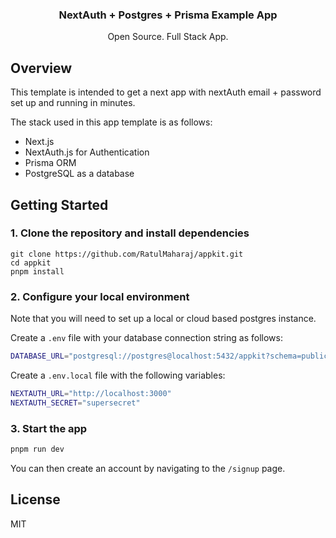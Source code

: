 <p align="center">
   <h3 align="center">NextAuth + Postgres + Prisma Example App</h3>
   <p align="center">
   Open Source. Full Stack App.
   </p>
</p>

## Overview

This template is intended to get a next app with nextAuth email + password set up and running in minutes.

The stack used in this app template is as follows:

- Next.js
- NextAuth.js for Authentication
- Prisma ORM
- PostgreSQL as a database

## Getting Started

### 1. Clone the repository and install dependencies

```
git clone https://github.com/RatulMaharaj/appkit.git
cd appkit
pnpm install
```

### 2. Configure your local environment

Note that you will need to set up a local or cloud based postgres instance.

Create a `.env` file with your database connection string as follows:

```sh
DATABASE_URL="postgresql://postgres@localhost:5432/appkit?schema=public"
```

Create a `.env.local` file with the following variables:

```sh
NEXTAUTH_URL="http://localhost:3000"
NEXTAUTH_SECRET="supersecret"
```

### 3. Start the app

```sh
pnpm run dev
```

You can then create an account by navigating to the `/signup` page.

## License

MIT

